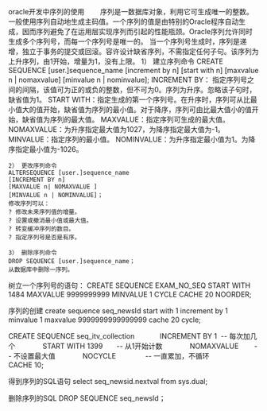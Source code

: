 oracle开发中序列的使用
　　序列是一数据库对象，利用它可生成唯一的整数。一般使用序列自动地生成主码值。一个序列的值是由特别的Oracle程序自动生成，因而序列避免了在运用层实现序列而引起的性能瓶颈。Oracle序列允许同时生成多个序列号，而每一个序列号是唯一的。 当一个序列号生成时，序列是递增，独立于事务的提交或回滚。容许设计缺省序列，不需指定任何子句。该序列为上升序列，由1开始，增量为1，没有上限。
    1） 建立序列命令
    CREATE SEQUENCE [user.]sequence_name
    [increment by n]
    [start with n]
    [maxvalue n | nomaxvalue]
    [minvalue n | nominvalue];
    INCREMENT BY： 指定序列号之间的间隔，该值可为正的或负的整数，但不可为0。序列为升序。忽略该子句时，缺省值为1。
    START WITH：指定生成的第一个序列号。在升序时，序列可从比最小值大的值开始，缺省值为序列的最小值。对于降序，序列可由比最大值小的值开始，缺省值为序列的最大值。
    MAXVALUE：指定序列可生成的最大值。
    NOMAXVALUE：为升序指定最大值为1027，为降序指定最大值为-1。
    MINVALUE：指定序列的最小值。
    NOMINVALUE：为升序指定最小值为1。为降序指定最小值为-1026。

    2） 更改序列命令
    ALTERSEQUENCE [user.]sequence_name
    [INCREMENT BY n]
    [MAXVALUE n| NOMAXVALUE ]
    [MINVALUE n | NOMINVALUE]；
    修改序列可以：
    ? 修改未来序列值的增量。
    ? 设置或撤消最小值或最大值。
    ? 转变缓冲序列的数目。
    ? 指定序列号是否是有序。

    3） 删除序列命令
    DROP SEQUENCE [user.]sequence_name；
    从数据库中删除一序列。

   树立一个序列号的语句：
   CREATE SEQUENCE EXAM_NO_SEQ
      START WITH 1484
      MAXVALUE 9999999999
      MINVALUE 1
      CYCLE
      CACHE 20
      NOORDER;


序列的创建
create sequence seq_newsId
start with 1
increment by 1
minvalue 1
maxvalue 9999999999999999
cache 20
cycle;

CREATE SEQUENCE seq_itv_collection
            INCREMENT BY 1  -- 每次加几个  
            START WITH 1399       -- 从1开始计数  
            NOMAXVALUE        -- 不设置最大值  
            NOCYCLE               -- 一直累加，不循环  
            CACHE 10;

得到序列的SQL语句
select seq_newsid.nextval from sys.dual;

删除序列的SQL
   DROP SEQUENCE seq_newsId；

   
   